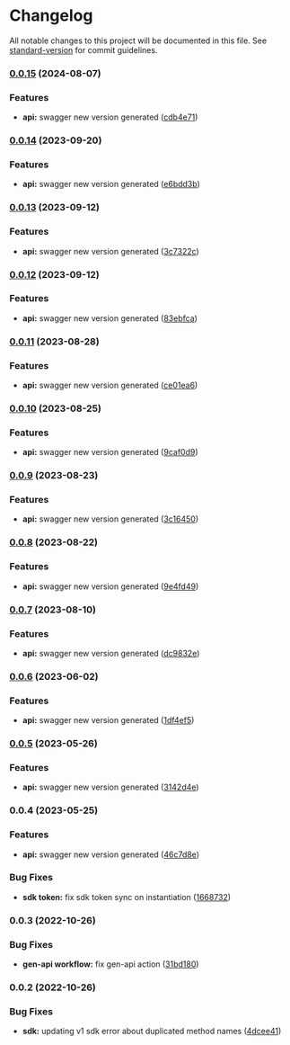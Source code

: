 # Changelog

All notable changes to this project will be documented in this file. See [standard-version](https://github.com/conventional-changelog/standard-version) for commit guidelines.

### [0.0.15](https://github.com/TropixInc/w3block-commerce-sdk/compare/v0.0.14...v0.0.15) (2024-08-07)


### Features

* **api:** swagger new version generated ([cdb4e71](https://github.com/TropixInc/w3block-commerce-sdk/commit/cdb4e71fdf45564e096c37cb9d677ec96a2576c6))

### [0.0.14](https://github.com/TropixInc/w3block-commerce-sdk/compare/v0.0.13...v0.0.14) (2023-09-20)


### Features

* **api:** swagger new version generated ([e6bdd3b](https://github.com/TropixInc/w3block-commerce-sdk/commit/e6bdd3b6043da2555eef21e1bc6398c8dac8e32a))

### [0.0.13](https://github.com/TropixInc/w3block-commerce-sdk/compare/v0.0.12...v0.0.13) (2023-09-12)


### Features

* **api:** swagger new version generated ([3c7322c](https://github.com/TropixInc/w3block-commerce-sdk/commit/3c7322c1a649fe8a3df8b7f3543a4c6a7b4d622e))

### [0.0.12](https://github.com/TropixInc/w3block-commerce-sdk/compare/v0.0.11...v0.0.12) (2023-09-12)


### Features

* **api:** swagger new version generated ([83ebfca](https://github.com/TropixInc/w3block-commerce-sdk/commit/83ebfca356a7d90c6f770f2cf7f2bf9450df71e4))

### [0.0.11](https://github.com/TropixInc/w3block-commerce-sdk/compare/v0.0.10...v0.0.11) (2023-08-28)


### Features

* **api:** swagger new version generated ([ce01ea6](https://github.com/TropixInc/w3block-commerce-sdk/commit/ce01ea6c3a209159942a599f9489439390f01346))

### [0.0.10](https://github.com/TropixInc/w3block-commerce-sdk/compare/v0.0.9...v0.0.10) (2023-08-25)


### Features

* **api:** swagger new version generated ([9caf0d9](https://github.com/TropixInc/w3block-commerce-sdk/commit/9caf0d9d12ba3ec4a6bce406c04fecab47b4206a))

### [0.0.9](https://github.com/TropixInc/w3block-commerce-sdk/compare/v0.0.8...v0.0.9) (2023-08-23)


### Features

* **api:** swagger new version generated ([3c16450](https://github.com/TropixInc/w3block-commerce-sdk/commit/3c164509edb9aa7870523f7a26452154b0123a5a))

### [0.0.8](https://github.com/TropixInc/w3block-commerce-sdk/compare/v0.0.7...v0.0.8) (2023-08-22)


### Features

* **api:** swagger new version generated ([9e4fd49](https://github.com/TropixInc/w3block-commerce-sdk/commit/9e4fd49b3005d0156dc43c72aea2b10b60962c68))

### [0.0.7](https://github.com/TropixInc/w3block-commerce-sdk/compare/v0.0.6...v0.0.7) (2023-08-10)


### Features

* **api:** swagger new version generated ([dc9832e](https://github.com/TropixInc/w3block-commerce-sdk/commit/dc9832e830b189b3f301b72df3881cfe2f021a53))

### [0.0.6](https://github.com/TropixInc/w3block-commerce-sdk/compare/v0.0.5...v0.0.6) (2023-06-02)


### Features

* **api:** swagger new version generated ([1df4ef5](https://github.com/TropixInc/w3block-commerce-sdk/commit/1df4ef54a7f57a0d5a633de7b7ac3e97850d40af))

### [0.0.5](https://github.com/TropixInc/w3block-commerce-sdk/compare/v0.0.4...v0.0.5) (2023-05-26)


### Features

* **api:** swagger new version generated ([3142d4e](https://github.com/TropixInc/w3block-commerce-sdk/commit/3142d4e52153bc29763761848d9f30f286c5db2c))

### 0.0.4 (2023-05-25)


### Features

* **api:** swagger new version generated ([46c7d8e](https://github.com/TropixInc/w3block-commerce-sdk/commit/46c7d8e7a10cfa3db080ed1428ca57ecb579d81a))


### Bug Fixes

* **sdk token:** fix sdk token sync on instantiation ([1668732](https://github.com/TropixInc/w3block-commerce-sdk/commit/16687321c4e1c6184b00943282481463349d109e))

### 0.0.3 (2022-10-26)


### Bug Fixes

* **gen-api workflow:** fix gen-api action ([31bd180](https://github.com/TropixInc/w3block-commerce-sdk/commit/31bd180076fed92d16883d76439612f01d872a70))

### 0.0.2 (2022-10-26)


### Bug Fixes

* **sdk:** updating v1 sdk error about duplicated method names ([4dcee41](https://github.com/TropixInc/w3block-commerce-sdk/commit/4dcee416874863a095ae2da0f7b3c587c9c8a465))
